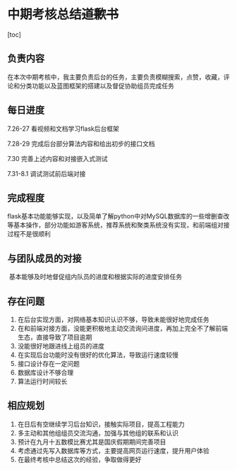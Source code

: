 # 中期考核总结~~道歉书~~

[toc]

## 负责内容

​		在本次中期考核中，我主要负责后台的任务，主要负责模糊搜索，点赞，收藏，评论和分类功能以及蓝图框架的搭建以及督促协助组员完成任务



## 每日进度

7.26-27 看视频和文档学习flask后台框架

7.28-29 完成后台部分算法内容和给出初步的接口文档

7.30 完善上述内容和对接嵌入式测试

7.31-8.1 调试测试前后端对接



## 完成程度

flask基本功能能够实现，以及简单了解python中对MySQL数据库的一些增删查改等基本操作，部分功能如游客系统，推荐系统和聚类系统没有实现，和前端组对接过程不是很顺利



## 与团队成员的对接

​		基本能够及时地督促组内队员的进度和根据实际的进度安排任务



## 存在问题

1. 在后台实现方面，对网络基本知识认识不够，导致未能很好地完成任务
2. 在和前端对接方面，没能更积极地主动交流询问进度，再加上完全不了解前端生态，直接导致了项目逾期
3. 没能很好地跟进线上组员的进度
4. 在实现后台功能时没有很好的优化算法，导致运行速度较慢
5. 接口设计存在一定问题
6. 数据库设计不够合理
7. 算法运行时间较长



## 相应规划

1. 在日后有空继续学习后台知识，接触实际项目，提高工程能力
2. 多主动和其他组组员交流沟通，加强与其他组的联系和认识
3. 预计在九月十五数模比赛尤其是国庆假期期间完善项目
4. 考虑通过先写入数据库等方式，主要提高网页运行速度，提升用户体验
5. 在最终考核中总结这次的经验，争取做得更好

